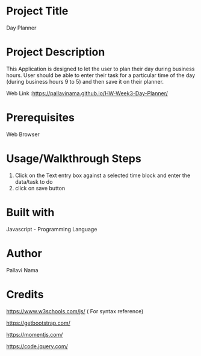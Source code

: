 # Project Title
Day Planner

# Project Description
This Application is designed to let the user to plan their day during business hours. User should be able to enter their task for a particular time of the day (during business hours 9 to 5) and then save it on their planner.

Web Link :https://pallavinama.github.io/HW-Week3-Day-Planner/

# Prerequisites
Web Browser

# Usage/Walkthrough Steps

1) Click on the Text entry box against a selected time block and enter the data/task to do
2) click on save button

# Built with
Javascript - Programming Language

# Author    
Pallavi Nama

# Credits
https://www.w3schools.com/js/ ( For syntax reference)

https://getbootstrap.com/

https://momentjs.com/

https://code.jquery.com/
